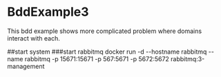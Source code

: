 # BddExample3
This bdd example shows more complicated problem where domains interact with each.

##start system
###start rabbitmq
docker run -d --hostname rabbitmq --name rabbitmq -p 15671:15671 -p 567:5671 -p 5672:5672 rabbitmq:3-management


